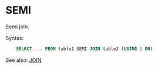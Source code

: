 # SEMI

Semi join.

Syntax:
```sql
    SELECT ... FROM table1 SEMI JOIN table2 (USING | ON)
```

See also: [JOIN](Join)